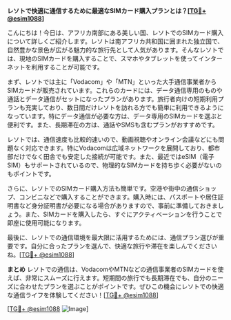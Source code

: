 **レソトで快適に通信するために最適なSIMカード購入プランとは？[[TG💪+ @esim1088](https://t.me/s/esim1088)]**

こんにちは！今日は、アフリカ南部にある美しい国、レソトでのSIMカード購入について詳しくご紹介します。レソトは南アフリカ共和国に囲まれた独立国で、自然豊かな景色が広がる魅力的な旅行先として人気があります。そんなレソトでは、現地のSIMカードを購入することで、スマホやタブレットを使ってインターネットを利用することが可能です。

まず、レソトでは主に「Vodacom」や「MTN」といった大手通信事業者からSIMカードが販売されています。これらのカードには、データ通信専用のものや通話とデータ通信がセットになったプランがあります。旅行者向けの短期利用プランも充実しており、数日間だけレソトを訪れる方でも簡単に利用できるようになっています。特にデータ通信が必要な方は、データ専用のSIMカードを選ぶと便利です。また、長期滞在の方は、通話やSMSも含むプランがおすすめです。

レソトでは、通信速度も比較的速いので、動画視聴やオンライン会議などにも問題なく対応できます。特にVodacomは広域ネットワークを展開しており、都市部だけでなく田舎でも安定した接続が可能です。また、最近ではeSIM（電子SIM）もサポートされているので、物理的なSIMカードを持ち歩く必要がないのもポイントです。

さらに、レソトでのSIMカード購入方法も簡単です。空港や街中の通信ショップ、コンビニなどで購入することができます。購入時には、パスポートや居住証明書など身分証明書が必要になる場合がありますので、事前に準備しておきましょう。また、SIMカードを購入したら、すぐにアクティベーションを行うことで即座に使用可能になります。

最後に、レソトでの通信環境を最大限に活用するためには、通信プラン選びが重要です。自分に合ったプランを選んで、快適な旅行や滞在を楽しんでくださいね。[[TG💪+ @esim1088](https://t.me/s/esim1088)]

**まとめ**
レソトでの通信は、VodacomやMTNなどの通信事業者のSIMカードを使えば、非常にスムーズに行えます。短期間の旅行でも長期滞在でも、自分のニーズに合わせたプランを選ぶことがポイントです。ぜひこの機会にレソトでの快適な通信ライフを体験してください！[[TG💪+ @esim1088](https://t.me/s/esim1088)]

[[TG💪+ @esim1088](https://t.me/s/esim1088) ![Image](https://i.postimg.cc/Y0z9fWf4/image.png)]